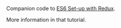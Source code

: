 Companion code to [ES6 Set-up with Redux](https://www.youtube.com/watch?v=WVxS_d4evjU&list=PLoAsubXIl8uKWBxNNZL_-OuXtcu82-aFN&index=8). 

More information in that tutorial.
